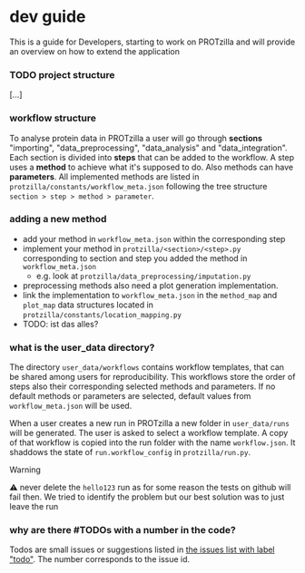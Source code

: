
# dev guide
This is a guide for Developers, starting to work on PROTzilla and will provide an overview on how to extend the application

### TODO project structure
[...]


### workflow structure
To analyse protein data in PROTzilla a user will go through **sections** "importing", "data_preprocessing", "data_analysis" and "data_integration". 
Each section is divided into **steps** that can be added to the workflow. A step uses a **method** to achieve what it's supposed to do.
Also methods can have **parameters**.
All implemented methods are listed in `protzilla/constants/workflow_meta.json` following the tree structure `section > step > method > parameter`.

### adding a new method
- add your method in `workflow_meta.json` within the corresponding step
- implement your method in `protzilla/<section>/<step>.py` corresponding to section and step you added the method in `workflow_meta.json`
  - e.g. look at `protzilla/data_preprocessing/imputation.py`
- preprocessing methods also need a plot generation implementation.
- link the implementation to `workflow_meta.json` in the `method_map` and `plot_map` data structures located in `protzilla/constants/location_mapping.py`
- TODO: ist das alles?

### what is the user_data directory?
The directory `user_data/workflows` contains workflow templates, that can be shared among users for reproducibility. 
This workflows store the order of steps also their corresponding selected methods and parameters.
If no default methods or parameters are selected, default values from `workflow_meta.json` will be used.

When a user creates a new run in PROTzilla a new folder in `user_data/runs` will be generated. 
The user is asked to select a workflow template.
A copy of that workflow is copied into the run folder with the name `workflow.json`. 
It shaddows the state of `run.workflow_config` in `protzilla/run.py`.


> [!WARNING]
> ⚠️ never delete the `hello123` run as for some reason the tests on github will fail then. We tried to identify the problem but our best solution was to just leave the run

### why are there #TODOs with a number in the code?
Todos are small issues or suggestions listed in [the issues list with label "todo"](https://github.com/cschlaffner/PROTzilla2/issues?q=is%3Aissue+is%3Aopen+label%3Atodo).
The number corresponds to the issue id. 
